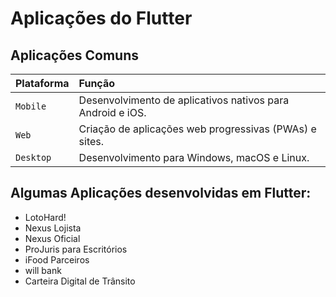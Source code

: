 # Aplicações do Flutter

## Aplicações Comuns

| Plataforma      | Função                          |
| :---------- | :----------------------------------- |
| `Mobile`       | Desenvolvimento de aplicativos nativos para Android e iOS.  |
| `Web`       | Criação de aplicações web progressivas (PWAs) e sites. |
| `Desktop`    | Desenvolvimento para Windows, macOS e Linux. |

## Algumas Aplicações desenvolvidas em Flutter:

- LotoHard! 
- Nexus Lojista 
- Nexus Oficial 
- ProJuris para Escritórios 
- iFood Parceiros 
- will bank 
- Carteira Digital de Trânsito 
